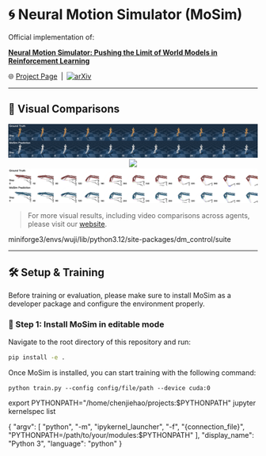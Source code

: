 # 🌀 Neural Motion Simulator (MoSim)

Official implementation of:

**[Neural Motion Simulator: Pushing the Limit of World Models in Reinforcement Learning](https://oamics.github.io/mosim_page/)**  

🌐 [Project Page](https://oamics.github.io/mosim_page/) | [![arXiv](https://img.shields.io/badge/arXiv-2504.07095-b31b1b.svg)](https://arxiv.org/abs/2504.07095)


---

## 🎯 Visual Comparisons

<p align="center">
  <img src="assets/teaser1.jpg" width="800"/><br/>
  <img src="assets/teaser2.jpg" width="800"/><br/>
  <img src="assets/teaser3.jpg" width="800"/>
</p>

> For more visual results, including video comparisons across agents, please visit our [website](https://oamics.github.io/mosim_page/).

miniforge3/envs/wuji/lib/python3.12/site-packages/dm_control/suite




---

## 🛠️ Setup & Training

Before training or evaluation, please make sure to install MoSim as a developer package and configure the environment properly.

### 🔹 Step 1: Install MoSim in editable mode

Navigate to the root directory of this repository and run:

```bash
pip install -e .
```
Once MoSim is installed, you can start training with the following command:
``` 
python train.py --config config/file/path --device cuda:0
```

export PYTHONPATH="/home/chenjiehao/projects:$PYTHONPATH"
jupyter kernelspec list

{
    "argv": [
        "python",
        "-m",
        "ipykernel_launcher",
        "-f",
        "{connection_file}",
        "PYTHONPATH=/path/to/your/modules:$PYTHONPATH"
    ],
    "display_name": "Python 3",
    "language": "python"
}


